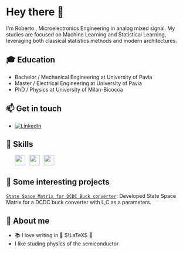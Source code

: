 # Hey there 👋

I'm Roberto , Microelectronics Engineering in analog mixed signal.
My studies are focused on Machine Learning and Statistical Learning, leveraging both classical statistics methods and modern architectures.

## 🎓 **Education**

 - Bachelor / Mechanical Engineering at University of Pavia
 - Master / Electrical Engineering at University of Pavia
 - PhD / Physics at University of Milan-Bicocca

## 📫 **Get in touch**

- [![LinkedIn](https://img.shields.io/badge/-LinkedIn-blue?style=flat&logo=Linkedin&logoColor=white)](https://www.linkedin.com/in/roberto-di-lorenzo-phd-0b841997/)

## 🚀 **Skills**

<ul>
        <img src='https://cdn.jsdelivr.net/gh/devicons/devicon/icons/python/python-original.svg' height='28'>  &nbsp 
        <img src='https://cdn.jsdelivr.net/gh/devicons/devicon/icons/matlab/matlab-original.svg' height='28'>  &nbsp
        <img src='https://cdn.jsdelivr.net/gh/devicons/devicon/icons/cplusplus/cplusplus-original.svg' height='28'>  &nbsp 
</ul>

## 📌 **Some interesting projects**
[`State Space Matrix for DCDC Buck converter`](https://github.com/RobertoDiLorenzo/Python/tree/main/DCDC_state_space): Developed State Space Matrix for a DCDC buck converter with L,C as a parameters.
<!--
**RobertoDiLorenzo/RobertoDiLorenzo** is a ✨ _special_ ✨ repository because its `README.md` (this file) appears on your GitHub profile.

Here are some ideas to get you started:

- 🔭 I’m currently working on ...
- 🌱 I’m currently learning ...
- 👯 I’m looking to collaborate on ...
- 🤔 I’m looking for help with ...
- 💬 Ask me about ...
- 📫 How to reach me: ...
- 😄 Pronouns: ...
- ⚡ Fun fact: ...
-->

## 🧠 **About me**
- 📚 I love writing in 📖 $\LaTeX$ 📖
- I like studing physics of the semiconductor
